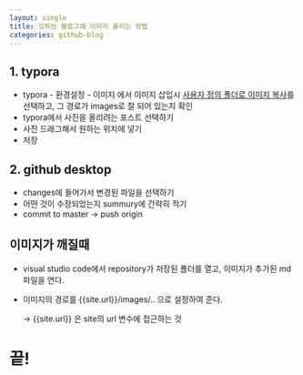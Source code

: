 ```yaml
---
layout: single
title: 깃허브 블로그에 이미지 올리는 방법
categories: github-blog
---
```


## 1. typora

- typora - 환경설정 - 이미지  에서 이미지 삽입시 <u>사용자 정의 폴더로 이미지 복사</u>를 선택하고, 그 경로가 images로 잘 되어 있는지 확인
- typora에서 사진을 올리려는 포스트 선택하기
- 사진 드래그해서 원하는 위치에 넣기
- 저장

## 2. github desktop

- changes에 들어가서 변경된 파일을 선택하기
- 어떤 것이 수정되었는지 summury에 간략히 적기
- commit to master -> push origin



## 이미지가 깨질때

- visual studio code에서 repository가 저장된 폴더를 열고, 이미지가 추가된 md 파일을 연다.

- 이미지의 경로를 {{site.url}}/images/.. 으로 설정하여 준다.

  ->  {{site.url}} 은 site의 url 변수에 접근하는 것

# 끝!



